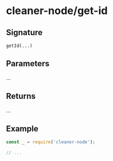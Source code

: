 # cleaner-node/get-id

## Signature

`getId(...)`

## Parameters

...

## Returns

...

## Example

```javascript
const _ = require('cleaner-node');

// ...
```
